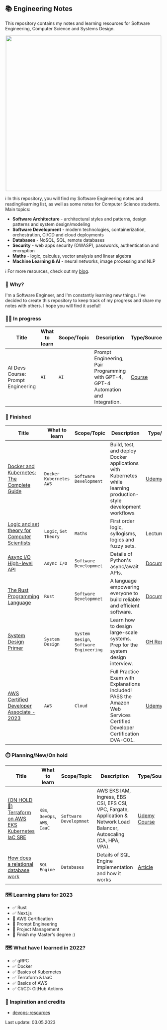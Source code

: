 ## 📚 Engineering Notes

This repository contains my notes and learning resources for Software Engineering, Computer Science and Systems Design.

<p align="center">
    <img width="500px" src="https://d2255p4hi4gxdo.cloudfront.net/images/docs-logo.jpeg">
</p>

ℹ️  In this repository, you will find my Software Engineering notes and reading/learning list, as well as some notes for Computer Science students. Main topics:
* **Software Architecture** - architectural styles and patterns, design patterns and system design/modeling   
* **Software Development** - modern technologies, containerization, orchestration, CI/CD and cloud deployments
* **Databases** - NoSQL, SQL, remote databases
* **Security** - web apps security (OWASP), passwords, authentication and encryption
* **Maths** - logic, calculus, vector analysis and linear algebra
* **Machine Learning & AI** - neural networks, image processing and NLP

ℹ️ For more resources, check out my [blog](https://blog.kamilwozniak.com).

### 🤷 Why?

I'm a Software Engineer, and I'm constantly learning new things. I've decided to create this repository to keep track of my progress and share my notes with others. I hope you will find it useful!


### 🧑‍💼 In progress
| Title                                                                           | What to learn  | Scope/Topic  | Description                                                                                                            | Type/Source                                                                             |
|---------------------------------------------------------------------------------|----------------|--------------|------------------------------------------------------------------------------------------------------------------------|-----------------------------------------------------------------------------------------|
| AI Devs Course: Prompt Engineering                                              | `AI`           | `AI`         | Prompt Engineering, Pair Programming with GPT-4, GPT-4 Automation and Integration.                                     | [Course](https://www.aidevs.pl/)                                                        |

### 🏁 Finished
| Title                                                                                                                                       | What to learn               | Scope/Topic                             | Description                                                                                                              | Type/Source                                                                               | Scores |
|---------------------------------------------------------------------------------------------------------------------------------------------|-----------------------------|-----------------------------------------|--------------------------------------------------------------------------------------------------------------------------|-------------------------------------------------------------------------------------------|--------|
| [Docker and Kubernetes: The Complete Guide](/resources/docker_and_kubernetes_the_complete_guide.md)                                         | `Docker` `Kubernetes` `AWS` | `Software Development`                  | Build, test, and deploy Docker applications with Kubernetes while learning production-style development workflows        | [Udemy Course](https://www.udemy.com/course/docker-and-kubernetes-the-complete-guide/)    | 🏆🏆🏆 |
| [Logic and set theory for Computer Scientists](/resources/logic_and_set_theory_for_computer_scientists/1_introduction_first_order_logic.md) | `Logic`, `Set Theory`       | `Maths`                                 | First order logic, syllogisms, logics and fuzzy sets.                                                                    | Lecture                                                                                   | 🏆     |
| [Async I/O High-level API](/resources/python_async_io.md)                                                                                   | `Async I/O`                 | `Software Developmnet`                  | Details of Python's async/await APIs.                                                                                    | [Documentation](https://docs.python.org/3/library/asyncio-api-index.html)                 | 🏆     |
| [The Rust Programming Language](https://doc.rust-lang.org/book/#the-rust-programming-language)                                              | `Rust`                      | `Software Developmnet`                  | A language empowering everyone to build reliable and efficient software.                                                 | [Documentation](https://doc.rust-lang.org/book/#the-rust-programming-language)            | 🏆🏆🏆 |
| [System Design Primer](https://github.com/donnemartin/system-design-primer)                                                                 | `System Design`             | `System Design`, `Software Engineering` | Learn how to design large-scale systems. Prep for the system design interview.                                           | [GH Repo](https://github.com/donnemartin/system-design-primer)                            | 🏆🏆🏆 |
| [AWS Certified Developer Associate - 2023](/resources/aws_developer_associate/)                                                             | `AWS`                       | `Cloud`                                 | Full Practice Exam with Explanations included! PASS the Amazon Web Services Certified Developer Certification DVA-C01.   | [Udemy Course](https://www.udemy.com/course/aws-certified-developer-associate-dva-c01/)   | 🏆🏆🏆 | 


### ⏱️ Planning/New/On hold
| Title                                                                                                                       | What to learn                   | Scope/Topic                             | Description                                                                                                             | Type/Source                                                                                                |
|-----------------------------------------------------------------------------------------------------------------------------|---------------------------------|-----------------------------------------|-------------------------------------------------------------------------------------------------------------------------|------------------------------------------------------------------------------------------------------------|
| [(ON HOLD 🚫)  Terraform on AWS EKS Kubernetes IaC SRE](/resources/terraform_on_aws_eks_k8s_iac_sre.md)                     | `K8s`, `DevOps`, `AWS`, `IaaC`  | `Software Developmnet`                  | AWS EKS IAM, Ingress, EBS CSI, EFS CSI, VPC, Fargate, Application & Network Load Balancer, Autoscaling (CA, HPA, VPA).  | [Udemy Course](https://www.udemy.com/course/terraform-on-aws-eks-kubernetes-iac-sre-50-real-world-demos/)  |
| [How does a relational database work](http://coding-geek.com/how-databases-work/)                                           | `SQL Engine`                    | `Databases`                             | Details of SQL Engine implementation and how it works                                                                   | [Article](http://coding-geek.com/how-databases-work/)                                                      |


### 🗺️ Learning plans for 2023
- ✅ Rust
- ✅ Next.js
- 👀 AWS Certification
- 👀 Prompt Engineering
- 👀 Project Management
- 👀 Finish my Master's degree :)

### 🗺️ What have I learned in 2022?
- ✅ gRPC
- ✅ Docker
- ✅ Basics of Kubernetes
- ✅ Terraform & IaaC
- ✅ Basics of AWS
- ✅ CI/CD: GitHub Actions


### 🏅 Inspiration and credits
* [devops-resources](https://github.com/bregman-arie/devops-resources)


Last update: 03.05.2023
